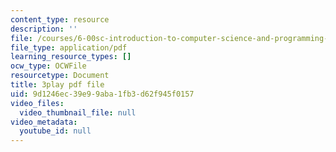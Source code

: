 ```yaml
---
content_type: resource
description: ''
file: /courses/6-00sc-introduction-to-computer-science-and-programming-spring-2011/9d1246ec39e99aba1fb3d62f945f0157_bX3jvD7XFPs.pdf
file_type: application/pdf
learning_resource_types: []
ocw_type: OCWFile
resourcetype: Document
title: 3play pdf file
uid: 9d1246ec-39e9-9aba-1fb3-d62f945f0157
video_files:
  video_thumbnail_file: null
video_metadata:
  youtube_id: null
---
```

